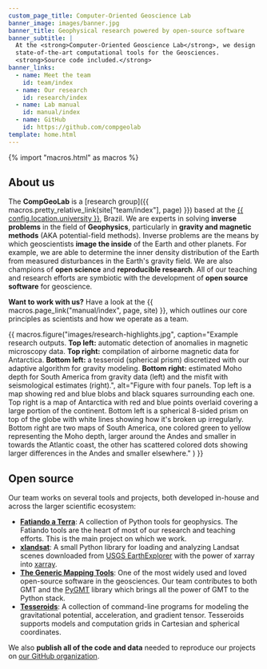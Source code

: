 ```yaml
---
custom_page_title: Computer-Oriented Geoscience Lab
banner_image: images/banner.jpg
banner_title: Geophysical research powered by open-source software
banner_subtitle: |
  At the <strong>Computer-Oriented Geoscience Lab</strong>, we design
  state-of-the-art computational tools for the Geosciences.
  <strong>Source code included.</strong>
banner_links:
  - name: Meet the team
    id: team/index
  - name: Our research
    id: research/index
  - name: Lab manual
    id: manual/index
  - name: GitHub
    id: https://github.com/compgeolab
template: home.html
---
```


{% import "macros.html" as macros %}

## About us

The **CompGeoLab** is a
[research group]({{ macros.pretty_relative_link(site["team/index"], page) }})
based at the
[{{ config.location.university }}][usp], Brazil.
We are experts in solving **inverse problems** in the field of **Geophysics**,
particularly in **gravity and magnetic methods** (AKA potential-field methods).
Inverse problems are the means by which geoscientists **image the inside** of
the Earth and other planets.
For example, we are able to determine the inner density distribution of the
Earth from measured disturbances in the Earth's gravity field.
We are also champions of **open science** and **reproducible research**.
All of our teaching and research efforts are symbiotic with the development of
**open source software** for geoscience.

<div class="callout">

**Want to work with us?**
Have a look at the {{ macros.page_link("manual/index", page, site) }}, which
outlines our core principles as scientists and how we operate as a team.

</div>

{{ macros.figure("images/research-highlights.jpg", caption="Example research outputs. <strong>Top left:</strong> automatic detection of anomalies in magnetic microscopy data. <strong>Top right:</strong> compilation of airborne magnetic data for Antarctica. <strong>Bottom left:</strong> a tesseroid (spherical prism) discretized with our adaptive algorithm for gravity modeling. <strong>Bottom right:</strong> estimated Moho depth for South America from gravity data (left) and the misfit with seismological estimates (right).", alt="Figure with four panels. Top left is a map showing red and blue blobs and black squares surrounding each one. Top right is a map of Antarctica with red and blue points overlaid covering a large portion of the continent. Bottom left is a spherical 8-sided prism on top of the globe with white lines showing how it's broken up irregularly. Bottom right are two maps of South America, one colored green to yellow representing the Moho depth, larger around the Andes and smaller in towards the Atlantic coast, the other has scattered colored dots showing larger differences in the Andes and smaller elsewhere." ) }}


## Open source

Our team works on several tools and projects, both developed in-house and
across the larger scientific ecosystem:

* [**Fatiando a Terra**][fatiando]: A collection of Python tools for
  geophysics. The Fatiando tools are the heart of most of our research and
  teaching efforts. This is the main project on which we work.
* [**xlandsat**][xlandsat]: A small Python library for loading and analyzing
  Landsat scenes downloaded from [USGS EarthExplorer][explorer] with the power
  of xarray into [xarray][xarray].
* [**The Generic Mapping Tools**][gmt]: One of the most widely used and loved
  open-source software in the geosciences. Our team contributes to both GMT and
  the [PyGMT][pygmt] library which brings all the power of GMT to the
  Python stack.
* [**Tesseroids**][tesseroids]: A collection of command-line programs for
  modeling the gravitational potential, acceleration, and gradient tensor.
  Tesseroids supports models and computation grids in Cartesian and spherical
  coordinates.

We also **publish all of the code and data** needed to reproduce our projects
on [our GitHub organization][github].

[usp]: https://www.iag.usp.br/
[fatiando]: https://www.fatiando.org/
[xlandsat]: https://www.compgeolab.org/xlandsat
[explorer]: https://earthexplorer.usgs.gov/
[xarray]: https://xarray.dev/
[gmt]: https://www.generic-mapping-tools.org/
[pygmt]: https://www.pygmt.org
[tesseroids]: https://tesseroids.leouieda.com/
[github]: https://github.com/compgeolab
